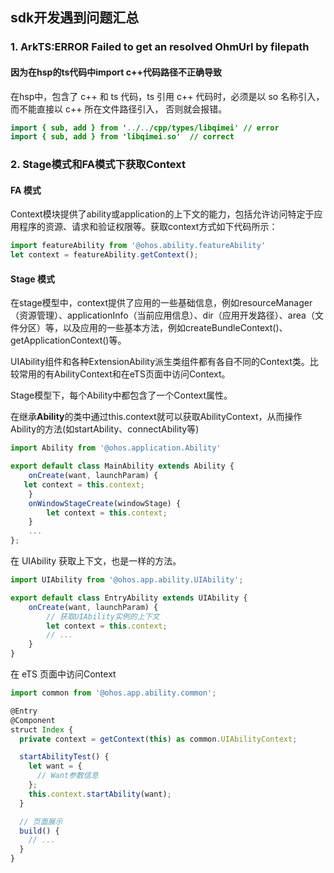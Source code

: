## sdk开发遇到问题汇总
### 1. ArkTS:ERROR Failed to get an resolved OhmUrl by filepath
#### 因为在hsp的ts代码中import c++代码路径不正确导致
在hsp中，包含了 c++ 和 ts 代码，ts 引用 c++ 代码时，必须是以 so 名称引入，而不能直接以 c++ 所在文件路径引入，
否则就会报错。
```java
import { sub, add } from '../../cpp/types/libqimei' // error
import { sub, add } from 'libqimei.so'  // correct
```
### 2. Stage模式和FA模式下获取Context
#### FA 模式
Context模块提供了ability或application的上下文的能力，包括允许访问特定于应用程序的资源、请求和验证权限等。获取context方式如下代码所示：
```ts
import featureAbility from '@ohos.ability.featureAbility'
let context = featureAbility.getContext();
```
#### Stage 模式
在stage模型中，context提供了应用的一些基础信息，例如resourceManager（资源管理）、applicationInfo（当前应用信息）、dir（应用开发路径）、area（文件分区）等，以及应用的一些基本方法，例如createBundleContext()、getApplicationContext()等。

UIAbility组件和各种ExtensionAbility派生类组件都有各自不同的Context类。比较常用的有AbilityContext和在eTS页面中访问Context。

Stage模型下，每个Ability中都包含了一个Context属性。

在继承**Ability**的类中通过this.context就可以获取AbilityContext，从而操作Ability的方法(如startAbility、connectAbility等)
```ts
import Ability from '@ohos.application.Ability'

export default class MainAbility extends Ability {
    onCreate(want, launchParam) {
   let context = this.context;
    }
    onWindowStageCreate(windowStage) {
        let context = this.context;
    }
    ...
};
```

在 UIAbility 获取上下文，也是一样的方法。
```ts
import UIAbility from '@ohos.app.ability.UIAbility';

export default class EntryAbility extends UIAbility {
    onCreate(want, launchParam) {
        // 获取UIAbility实例的上下文
        let context = this.context;
        // ...
    }
}
```
在 eTS 页面中访问Context
```ts
import common from '@ohos.app.ability.common';

@Entry
@Component
struct Index {
  private context = getContext(this) as common.UIAbilityContext;

  startAbilityTest() {
    let want = {
      // Want参数信息
    };
    this.context.startAbility(want);
  }

  // 页面展示
  build() {
    // ...
  }
}
```
